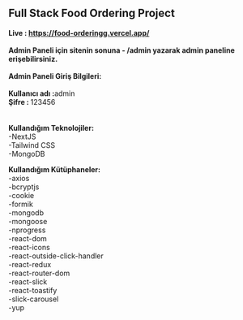 

## Full Stack Food Ordering Project

<b>Live : https://food-orderingg.vercel.app/</b><br/><br/>
<b>Admin Paneli için sitenin sonuna - /admin </span> yazarak admin paneline erişebilirsiniz.</b><br/><br/>
<b>Admin Paneli Giriş Bilgileri:</b><br/><br/>
<b>Kullanıcı adı :</b>admin </br>
<b>Şifre : </b> 123456<br/><br/><br/>
<b>Kullandığım Teknolojiler:</b><br/>
-NextJS <br/>
-Tailwind CSS<br/>
-MongoDB<br/>

<b>Kullandığım Kütüphaneler:</b><br/>
-axios<br/>
-bcryptjs<br/>
-cookie<br/>
-formik<br/>
-mongodb<br/>
-mongoose<br/>
-nprogress<br/>
-react-dom<br/>
-react-icons<br/>
-react-outside-click-handler<br/>
-react-redux<br/>
-react-router-dom<br/>
-react-slick<br/>
-react-toastify<br/>
-slick-carousel<br/>
-yup



